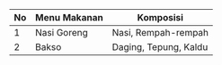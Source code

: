 No | Menu Makanan | Komposisi
---|---|---
1 | Nasi Goreng | Nasi, Rempah-rempah
2 | Bakso | Daging, Tepung, Kaldu
